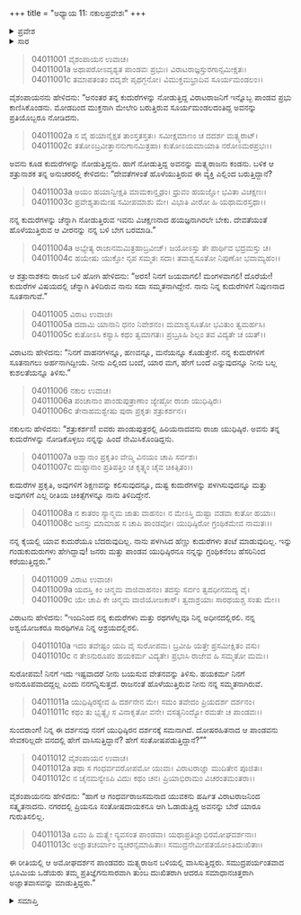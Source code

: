 +++
title = "ಅಧ್ಯಾಯ 11: ನಕುಲಪ್ರವೇಶಃ"
+++

<details><summary>ಪ್ರವೇಶ</summary>


।।   ಓಂ ಓಂ ನಮೋ ನಾರಾಯಣಾಯ।।   ಶ್ರೀ ವೇದವ್ಯಾಸಾಯ ನಮಃ ।।

ಶ್ರೀ ಕೃಷ್ಣದ್ವೈಪಾಯನ ವೇದವ್ಯಾಸ ವಿರಚಿತ  

**ಶ್ರೀ ಮಹಾಭಾರತ**

**ವಿರಾಟ ಪರ್ವ**

**ವೈರಾಟ ಪರ್ವ**

**ಅಧ್ಯಾಯ 11**

</details>


<details><summary>ಸಾರ</summary>

ತನ್ನ ಆಸ್ಥಾನವನ್ನು ಪ್ರವೇಶಿಸಿದ ನಕುಲನನ್ನು ಯಾರೆಂದು ರಾಜಾ ವಿರಾಟನು ಪ್ರಶ್ನಿಸಿದುದು (1-5). ನಕುಲ-ವಿರಾಟರ ಸಂಭಾಷಣೆ ಮತ್ತು ನಕುಲನು ವಿರಾಟನ ಕುದುರೆಲಾಯದಲ್ಲಿ ನೇಮಕಗೊಳ್ಳುವುದು (6-13).

</details>


> 04011001 ವೈಶಂಪಾಯನ ಉವಾಚ।  
04011001a ಅಥಾಪರೋಽದೃಶ್ಯತ ಪಾಂಡವಃ ಪ್ರಭುಃ।
	ವಿರಾಟರಾಜ್ಞಸ್ತುರಗಾನ್ಸಮೀಕ್ಷತಃ।  
> 04011001c ತಮಾಪತಂತಂ ದದೃಶೇ ಪೃಥಗ್ಜನೋ।
	ವಿಮುಕ್ತಮಭ್ರಾದಿವ ಸೂರ್ಯಮಂಡಲಂ।।  

ವೈಶಂಪಾಯನನು ಹೇಳಿದನು: “ಅನಂತರ ತನ್ನ ಕುದುರೆಗಳನ್ನು ನೋಡುತ್ತಿದ್ದ ವಿರಾಟರಾಜನಿಗೆ ಇನ್ನೊಬ್ಬ ಪಾಂಡವ ಪ್ರಭು ಕಾಣಿಸಿಕೊಂಡನು. ಮೋಡದಿಂದ ಮುಕ್ತನಾಗಿ ಮೇಲೇರಿ ಬರುತ್ತಿರುವ ಸೂರ್ಯಮಂಡಲದಂತಿದ್ದ ಅವನನ್ನು ಪ್ರತಿಯೊಬ್ಬರೂ ನೋಡಿದನು.

> 04011002a ಸ ವೈ ಹಯಾನೈಕ್ಷತ ತಾಂಸ್ತತಸ್ತತಃ।
	ಸಮೀಕ್ಷಮಾಣಂ ಚ ದದರ್ಶ ಮತ್ಸ್ಯರಾಟ್।  
> 04011002c ತತೋಽಬ್ರವೀತ್ತಾನನುಗಾನಮಿತ್ರಹಾ।
	ಕುತೋಽಯಮಾಯಾತಿ ನರೋಽಮರಪ್ರಭಃ।।  

ಅವನು ಕೂಡ ಕುದುರೆಗಳನ್ನು ನೋಡುತ್ತಿದ್ದನು. ಹಾಗೆ ನೋಡುತ್ತಿದ್ದ ಅವನನ್ನು ಮತ್ಸ್ಯರಾಜನು ಕಂಡನು. ಬಳಿಕ ಆ ಶತ್ರುನಾಶಕ ತನ್ನ ಅನುಚರರಲ್ಲಿ ಕೇಳಿದನು: “ದೇವತೆಗಳಂತೆ ಹೊಳೆಯುತ್ತಿರುವ ಈ ವ್ಯಕ್ತಿ ಎಲ್ಲಿಂದ ಬರುತ್ತಿದ್ದಾನೆ?

> 04011003a ಅಯಂ ಹಯಾನ್ವೀಕ್ಷತಿ ಮಾಮಕಾನ್ದೃಢಂ।
	ಧ್ರುವಂ ಹಯಜ್ಞೋ ಭವಿತಾ ವಿಚಕ್ಷಣಃ।  
> 04011003c ಪ್ರವೇಶ್ಯತಾಮೇಷ ಸಮೀಪಮಾಶು ಮೇ।
	ವಿಭಾತಿ ವೀರೋ ಹಿ ಯಥಾಮರಸ್ತಥಾ।।  

ನನ್ನ ಕುದುರೆಗಳನ್ನು ಚೆನ್ನಾಗಿ ನೋಡುತ್ತಿರುವ ಇವನು ವಿಚಕ್ಷಣನಾದ ಹಯಜ್ಞನಾಗಿರಲೇ ಬೇಕು. ದೇವತೆಯಂತೆ ಹೊಳೆಯುತ್ತಿರುವ ಆ ವೀರನನ್ನು ನನ್ನ ಬಳಿ ಬೇಗ ಬರಮಾಡಿ.”

> 04011004a ಅಭ್ಯೇತ್ಯ ರಾಜಾನಮಮಿತ್ರಹಾಬ್ರವೀಜ್।
	ಜಯೋಽಸ್ತು ತೇ ಪಾರ್ಥಿವ ಭದ್ರಮಸ್ತು ಚ।  
> 04011004c ಹಯೇಷು ಯುಕ್ತೋ ನೃಪ ಸಮ್ಮತಃ ಸದಾ।
	ತವಾಶ್ವಸೂತೋ ನಿಪುಣೋ ಭವಾಮ್ಯಹಂ।।   

ಆ ಶತ್ರುನಾಶಕನು ರಾಜನ ಬಳಿ ಹೋಗಿ ಹೇಳಿದನು: “ಅರಸ! ನಿನಗೆ ಜಯವಾಗಲಿ! ಮಂಗಳವಾಗಲಿ! ದೊರೆಯೇ! ಕುದುರೆಗಳ ವಿಷಯದಲ್ಲಿ ಚೆನ್ನಾಗಿ ತಿಳಿದಿರುವ ನಾನು ಸದಾ ಸಮ್ಮತನಾಗಿದ್ದೇನೆ. ನಾನು ನಿನ್ನ ಕುದುರೆಗಳಿಗೆ ನಿಪುಣನಾದ ಸೂತನಾಗುವೆ.”

> 04011005 ವಿರಾಟ ಉವಾಚ।  
04011005a ದದಾಮಿ ಯಾನಾನಿ ಧನಂ ನಿವೇಶನಂ।
	ಮಮಾಶ್ವಸೂತೋ ಭವಿತುಂ ತ್ವಮರ್ಹಸಿ।  
> 04011005c ಕುತೋಽಸಿ ಕಸ್ಯಾಸಿ ಕಥಂ ತ್ವಮಾಗತಃ।
	ಪ್ರಬ್ರೂಹಿ ಶಿಲ್ಪಂ ತವ ವಿದ್ಯತೇ ಚ ಯತ್।।  

ವಿರಾಟನು ಹೇಳಿದನು: “ನಿನಗೆ ವಾಹನಗಳನ್ನೂ, ಹಣವನ್ನೂ, ಮನೆಯನ್ನೂ ಕೊಡುತ್ತೇನೆ. ನನ್ನ ಕುದುರೆಗಳಿಗೆ ಸೂತನಾಗಲು ಅರ್ಹನಾಗಿದ್ದೀಯೆ. ನೀನು ಎಲ್ಲಿಂದ ಬಂದೆ, ಯಾರ ಮಗ, ಹೇಗೆ ಬಂದೆ ಎನ್ನುವುದನ್ನೂ ನೀನು ಬಲ್ಲ ಕುಶಲತೆಯನ್ನೂ ತಿಳಿಸು.”

> 04011006 ನಕುಲ ಉವಾಚ।  
04011006a ಪಂಚಾನಾಂ ಪಾಂಡುಪುತ್ರಾಣಾಂ ಜ್ಯೇಷ್ಠೋ ರಾಜಾ ಯುಧಿಷ್ಠಿರಃ।  
04011006c ತೇನಾಹಮಶ್ವೇಷು ಪುರಾ ಪ್ರಕೃತಃ ಶತ್ರುಕರ್ಶನ।।

ನಕುಲನು ಹೇಳಿದನು: “ಶತ್ರುಕರ್ಶನ! ಐವರು ಪಾಂಡುಪುತ್ರರಲ್ಲಿ ಹಿರಿಯನಾದವನು ರಾಜಾ ಯುಧಿಷ್ಠಿರ. ಅವನು ತನ್ನ ಕುದುರೆಗಳನ್ನು ನೋಡಿಕೊಳ್ಳಲು ನನ್ನನ್ನು ಹಿಂದೆ ನೇಮಿಸಿಕೊಂಡಿದ್ದನು.

> 04011007a ಅಶ್ವಾನಾಂ ಪ್ರಕೃತಿಂ ವೇದ್ಮಿ ವಿನಯಂ ಚಾಪಿ ಸರ್ವಶಃ।  
04011007c ದುಷ್ಟಾನಾಂ ಪ್ರತಿಪತ್ತಿಂ ಚ ಕೃತ್ಸ್ನಂ ಚೈವ ಚಿಕಿತ್ಸಿತಂ।।

ಕುದುರೆಗಳ ಪ್ರಕೃತಿ, ಅವುಗಳಿಗೆ ಶಿಕ್ಷಣವನ್ನು ಕಲಿಸುವುದನ್ನೂ, ದುಷ್ಟ ಕುದುರೆಗಳನ್ನು ಪಳಗಿಸುವುದನ್ನೂ ಮತ್ತು ಅವುಗಳಿಗೆ ಎಲ್ಲ ರೀತಿಯ ಚಿಕಿತ್ಸೆಗಳನ್ನೂ ನಾನು ತಿಳಿದಿದ್ದೇನೆ.

> 04011008a ನ ಕಾತರಂ ಸ್ಯಾನ್ಮಮ ಜಾತು ವಾಹನಂ।
	ನ ಮೇಽಸ್ತಿ ದುಷ್ಟಾ ವಡವಾ ಕುತೋ ಹಯಾಃ।  
> 04011008c ಜನಸ್ತು ಮಾಮಾಹ ಸ ಚಾಪಿ ಪಾಂಡವೋ।
	ಯುಧಿಷ್ಠಿರೋ ಗ್ರಂಥಿಕಮೇವ ನಾಮತಃ।।  

ನನ್ನ ಕೈಯಲ್ಲಿ ಯಾವ ಕುದುರೆಯೂ ಬೆದರುವುದಿಲ್ಲ. ನಾನು ಪಳಗಿಸಿದ ಹೆಣ್ಣು ಕುದುರೆಗಳು ತಂಟೆ ಮಾಡುವುದಿಲ್ಲ. ಇನ್ನು ಗಂಡುಕುದುರುಗಳು ಹೇಗಿದ್ದಾವು! ಜನರು ಮತ್ತು ಪಾಂಡವ ಯುಧಿಷ್ಠಿರನೂ ನನ್ನನ್ನು ಗ್ರಂಥಿಕನೆಂಬ ಹೆಸರಿನಿಂದ ಕರೆಯುತ್ತಿದ್ದರು.”

> 04011009 ವಿರಾಟ ಉವಾಚ।  
04011009a ಯದಸ್ತಿ ಕಿಂ ಚಿನ್ಮಮ ವಾಜಿವಾಹನಂ।
	ತದಸ್ತು ಸರ್ವಂ ತ್ವದಧೀನಮದ್ಯ ವೈ।  
> 04011009c ಯೇ ಚಾಪಿ ಕೇ ಚಿನ್ಮಮ ವಾಜಿಯೋಜಕಾಸ್।
	ತ್ವದಾಶ್ರಯಾಃ ಸಾರಥಯಶ್ಚ ಸಂತು ಮೇ।।  

ವಿರಾಟನು ಹೇಳಿದನು: “ಇಂದಿನಿಂದ ನನ್ನ ಕುದುರೆಗಳು ಮತ್ತು ರಥಗಳೆಲ್ಲವೂ ನಿನ್ನ ಅಧೀನದಲ್ಲಿರಲಿ. ನನ್ನ ಅಶ್ವಯೋಜಕರೂ ಸಾರಥಿಗಳೂ ನಿನ್ನ ಆಶ್ರಯದಲ್ಲಿರಲಿ.

> 04011010a ಇದಂ ತವೇಷ್ಟಂ ಯದಿ ವೈ ಸುರೋಪಮ।
	ಬ್ರವೀಹಿ ಯತ್ತೇ ಪ್ರಸಮೀಕ್ಷಿತಂ ವಸು।   
> 04011010c ನ ತೇಽನುರೂಪಂ ಹಯಕರ್ಮ ವಿದ್ಯತೇ।
	ಪ್ರಭಾಸಿ ರಾಜೇವ ಹಿ ಸಮ್ಮತೋ ಮಮ।।  

ಸುರೋಪಮ! ನಿನಗೆ ಇದು ಇಷ್ಟವಾದರೆ ನೀನು ಬಯಸುವ ವೇತನವನ್ನು ತಿಳಿಸು. ಹಯಕರ್ಮ ನಿನಗೆ ಅನುರೂಪವಾದದ್ದಲ್ಲ ಎಂದು ನನಗನ್ನಿಸುತ್ತದೆ. ರಾಜನಂತೆ ಹೊಳೆಯುತ್ತಿರುವ ನೀನು ನನ್ನ ಸಮ್ಮತನಾಗಿರುವೆ.

> 04011011a ಯುಧಿಷ್ಠಿರಸ್ಯೇವ ಹಿ ದರ್ಶನೇನ ಮೇ।
	ಸಮಂ ತವೇದಂ ಪ್ರಿಯದರ್ಶ ದರ್ಶನಂ।  
> 04011011c ಕಥಂ ತು ಭೃತ್ಯೈಃ ಸ ವಿನಾಕೃತೋ ವನೇ।
	ವಸತ್ಯನಿಂದ್ಯೋ ರಮತೇ ಚ ಪಾಂಡವಃ।।  

ಸುಂದರಾಂಗ! ನಿನ್ನ ಈ ದರ್ಶನವು ನನಗೆ ಯುಧಿಷ್ಠಿರನ ದರ್ಶನಕ್ಕೆ ಸಮನಾಗಿದೆ. ದೋಷರಹಿತನಾದ ಆ ಪಾಂಡವನು ಸೇವಕರಿಲ್ಲದೇ ವನದಲ್ಲಿ ಹೇಗೆ ವಾಸಿಸುತ್ತಿದ್ದಾನೆ? ಹೇಗೆ ಸಂತೋಷಪಡುತ್ತಿದ್ದಾನೆ?””

> 04011012 ವೈಶಂಪಾಯನ ಉವಾಚ।  
04011012a ತಥಾ ಸ ಗಂಧರ್ವವರೋಪಮೋ ಯುವಾ।
	ವಿರಾಟರಾಜ್ಞಾ ಮುದಿತೇನ ಪೂಜಿತಃ।  
> 04011012c ನ ಚೈನಮನ್ಯೇಽಪಿ ವಿದುಃ ಕಥಂ ಚನ।
	ಪ್ರಿಯಾಭಿರಾಮಂ ವಿಚರಂತಮಂತರಾ।।  

ವೈಶಂಪಾಯನನು ಹೇಳಿದನು: “ಹಾಗೆ ಆ ಗಂಧರ್ವರಾಜಸಮನಾದ ಯುವಕನು ಹರ್ಷಿತ ವಿರಾಟರಾಜನಿಂದ ಸತ್ಕೃತನಾದನು. ನಗರದಲ್ಲಿ ಪ್ರಿಯನೂ ಸಂತೋಷದಾಯಕನೂ ಆಗಿ ಓಡಾಡುತ್ತಿದ್ದ ಅವನನ್ನು ಬೇರೆ ಯಾರೂ ಗುರುತಿಸಲಿಲ್ಲ.

> 04011013a ಏವಂ ಹಿ ಮತ್ಸ್ಯೇ ನ್ಯವಸಂತ ಪಾಂಡವಾ।
	ಯಥಾಪ್ರತಿಜ್ಞಾಭಿರಮೋಘದರ್ಶನಾಃ।  
> 04011013c ಅಜ್ಞಾತಚರ್ಯಾಂ ವ್ಯಚರನ್ಸಮಾಹಿತಾಃ।
	ಸಮುದ್ರನೇಮೀಪತಯೋಽತಿದುಃಖಿತಾಃ।  

ಈ ರೀತಿಯಲ್ಲಿ ಆ ಅಮೋಘದರ್ಶನ ಪಾಂಡವರು ಮತ್ಸ್ಯರಾಜನ ಬಳಿಯಲ್ಲಿ ವಾಸಿಸುತ್ತಿದ್ದರು. ಸಮುದ್ರಪರ್ಯಂತವಾದ ಭೂಮಿಯ ಒಡೆಯರು ತಮ್ಮ ಪ್ರತಿಜ್ಞೆಗನುಸಾರವಾಗಿ ತುಂಬ ದುಃಖಿತರಾಗಿ ಆದರೂ ಸಮಾಧಾನಚಿತ್ತರಾಗಿ ಅಜ್ಞಾತವಾಸವನ್ನು ಮಾಡುತ್ತಿದ್ದರು.”


<details><summary>ಸಮಾಪ್ತಿ</summary>


ಇತಿ ಶ್ರೀಮಹಾಭಾರತೇ ವಿರಾಟಪರ್ವಣಿ ವೈರಾಟಪರ್ವಣಿ ಪುರಪ್ರವೇಶೇ ನಕುಲಪ್ರವೇಶೋ ನಾಮ ಏಕಾದಶೋಽಧ್ಯಾಯಃ।।  
ಇದು ಶ್ರೀ ಮಹಾಭಾರತದ ವಿರಾಟಪರ್ವದಲ್ಲಿ ವೈರಾಟಪರ್ವದಲ್ಲಿ ಪುರಪ್ರವೇಶದಲ್ಲಿ ನಕುಲಪ್ರವೇಶವೆನ್ನುವ ಹನ್ನೊಂದನೆಯ ಅಧ್ಯಾಯವು.


</details>
